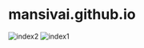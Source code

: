 # mansivai.github.io
![index2](https://user-images.githubusercontent.com/51209422/95735763-e61fa180-0ca2-11eb-91d5-ab2396c84fbc.jpg)
![index1](https://user-images.githubusercontent.com/51209422/95735773-e881fb80-0ca2-11eb-9d56-4f5299c938b0.jpg)
